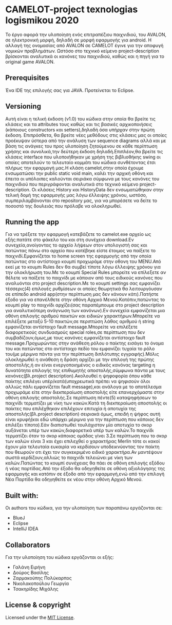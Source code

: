 # CAMELOT-project texnologias logismikou 2020
Το έργο αφορά την υλοποίηση ενός επιτραπέζιου παιχνιδιού, του AVALON, σε ηλεκτρονική μορφή, δηλαδή σε μορφή εφαρμογής για android. Η αλλαγή της ονομασίας από AVALON σε CAMELOT έγινε για την αποφυγή νομικών προβλημάτων. Ωστόσο στο τεχνικό κείμενο project-description βρίσκονται αναλυτικά οι κανόνες του παιχνιδιού, καθώς και η πηγή για το original game AVALON.

## Prerequisites
Ένα IDE της επιλογής σας για JAVA. Προτείνεται το Eclipse.

## Versioning
Αυτή είναι η τελική έκδοση (v1.0) του κώδικα στην οποία θα βρείτε τις κλάσεις και τα attributes τους καθώς και τις βασικές αρχικοποιήσεις (κάποιους constructors και setters),δηλαδή  όσα υπήρχαν στην πρώτη έκδοση. Επιπρόσθετα, θα βρείτε νέες μεθόδους στις κλάσεις μας οι οποίες προέκυψαν ύστερα από την ανάλυση των sequence diagrams αλλά και με βάση τις ανάγκες του προς υλοποίηση ζητούμενου σε κάθε περίπτωση χρήσης και συνολικά,την δεύτερη έκδοση δηλαδή.Επιπλέον,θα βρείτε τις κλάσεις interface που υλοποιήθηκαν με χρήση της βιβλιοθήκης swing οι οποίες αποτελούν το τελευταίο κομμάτι του κώδικα συνθέτοντας έτσι πλήρως την εφαρμογή μας.Η κλάση camelot,στην οποία έχουμε ενσωματώσει την public static void main, καλέι την αρχική οθόνη και έπειτα οι υπόλοιπες καλούνται σειριάκα σύμφωνα με τους κανόνες του παιχνιδιού που περιγράφονται αναλυτικά στο τεχνικό κείμενο project-description. Οι κλάσεις History και HistoryData δεν ενσωματώθηκαν στην τελική δομή της εφαρμογής μας λόγω έλλειψης χρόνου, ωστόσο, συμπεριλαμβάνονται στο repository μας, για να μπορέσετε να δείτε το ποσοστό της δουλειάς που πρόλαβε να ολοκληρωθεί.

## Running the app
Για να τρέξετε την εφαρμογή κατεβάζετε το camelot.exe αρχείο ως εξής:πατάτε στο φάκελο του και στη συνέχεια download.Εν συνεχεία,ανοίγοντας το αρχείο λήψεων στον υπολογιστή σας και πατώντας πάνω στο αρχείο που κατέβηκε είστε έτοιμος να παίξετε το παιχνιδί.Εμφανίζεται το home screen της εφαρμογής από την οποία πατώντας στο αντίστοιχο κουμπί προχωράμε στην οθονη του MENU.Από εκεί με το κουμπι Rules δεν θα συμβεί τίποτε λόγω έλλειψης χρόνου για την ολοκλήρωση του.Με το κουμπί Special Rules μπορείτε να επίλεξετε αν θέλετε να παίξετε το παιχνίδι με κάποιον από τους ειδικούς κανόνες που αναλυόνται στο project description.Με το κουμπί settings σας εμφανίζει τέσσερις(4) επιλογές ρυθμίσεων οι οποίες θεωρητικά θα λειτουργόυσαν σε επίπεδο android app(στην περίπτωση μας δεν κάνουν κάτι).Πατήστε έξοδο για να επανέλθετε στην οθόνη Αρχικό Μενού.Κατόπιν,πατώντας το κουμπί play το παιχνίδι αρχίζει(σας παραπέμπουμε στο project description για αναλυτικότερη ανάγνωση των κανόνων).Εν συνεχεία εμφανίζεται μια οθόνη επιλογής αριθμού παικτών και ειδικών χαρακτήρων.Μπορείτε να επιλέξετε μεταξύ 5-10 παικτών,σε περιπτώση λάθος αριθμού ή string εμφανίζεται αντίστοιχο fault message.Μπορείτε να επιλέξετε διαφορετικούς συνδυασμούς special roles,σε περίπτωση που δεν συμβαδίζουν,όμως,με τους κανόνες εμφανίζεται αντίστοιχο fault message.Προχωρώντας στην ανάθεση ρόλου ο παίκτης εισάγει το όνομα του και πατώντας στο αντίστοιχο πεδίο του εμφανίζει τυχαία το ρόλο του(με μέριμνα πάντα για την περίπτωση διπλότυπης εγγραφής).Μόλις ολοκληρωθεί η ανάθεση η δράση αρχίζει με την επιλογή της πρώτης αποστολής,ή αν είναι ενεργοποιημένος ο ειδικός κανόνας targeting η δυνατότητα επιλογής της επιθυμητής αποστολής,σύμφωνα πάντα με τους κανόνες(βλ.project description).Ακολουθεί η ψηφοφορία όπου κάθε παίκτης επιλέγει υπέρ/κατά(υποχρεωτικά πρέπει να ψηφισούν όλοι αλλιώς πάλι εμφανίζεται fault message),και ανάλογα με το αποτέλεσμα προχωράμε είτε στην διεκπεραίωση αποστολής είτε επανερχόμαστε στην οθόνη επιλογής αποστολής.Σε περίπτωση πέντε(5) καταψηφήσεων το παιχνίδι τερματίζει με νίκη των κακών.Κατά τη διεκπεραίωση αποστολής οι παίκτες που επιλέχθηκαν επιλέχουν επιτυχία ή αποτυχία της αποστολής(βλ.project description) σειριακά όμως, επειδή η ψήφος αυτή είναι κρυφή(και εδώ υπάρχει μέριμνα για την περίπτωση που κάποιος δεν επιλέξει τίποτα).Εάν διαπιστωθεί τουλάχιστον μία αποτυχία το σκορ αυξάνεται υπέρ των κακών,διαφορετικά  υπέρ των καλών.Το παιχνίδι τερματίζει όταν το σκορ κάποιας ομάδας γίνει 3.Σε περίπτωση που το σκορ των καλών είναι 3 και έχει επιλεχθεί ο χαρακτήρας Merlin τότε οι κακοί έχουν μία τελευταία ευκαιρία να κερδίσουν υποδεικνύοντας τον παίκτη που θεωρούν οτι έχει τον συγκεκριμένο ειδικό χαρακτήρα.Αν μαντέψουν σωστά κερδίζουν,αλλιώς το παιχνίδι τελειώνει με νίκη των καλών.Πατώντας το κουμπί συνέχειας θα πάει σε οθόνη επιλογής εξόδου ή νέας παρτίδας.Από την έξοδο θα οδηγηθείτε σε οθόνη αξιολόγησης της εφαρμογής και κατόπιν σε έξοδο από την εφαρμογή,ενώ από την επιλογή Νέα Παρτίδα θα οδηγηθείτε εκ νέου στην οθόνη Αρχικό Μενού. 


## Built with:
Οι authors του κώδικα, για την υλοποίηση των παραπάνω εργάζονται σε:
* BlueJ
* Eclipse 
* IntelliJ IDEA

## Collaborators
Για την υλοποίηση του κώδικα εργάζονται οι εξής:
* Γαλάνη Ειρήνη
* Δούρος Βασίλης
* Ζαρμακούπης Πολύκαρπος
* Νικολακοπούλου Γεωργία 
* Τσακηρίδης Μιχάλης

## License & copyright
Licensed under the [MIT License](LICENSE).
